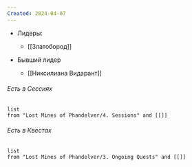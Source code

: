 ```yaml
---
Created: 2024-04-07
---
```

- Лидеры: 
	- [[Златобород]] 

- Бывший лидер 
	- [[Никсилиана Видарант]]




###### Есть в Сессиях
```dataview
list
from "Lost Mines of Phandelver/4. Sessions" and [[]]
```

###### Есть в Квестах
```dataview
list
from "Lost Mines of Phandelver/3. Ongoing Quests" and [[]]
```